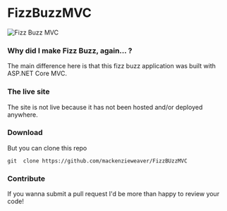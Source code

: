 # FizzBuzzMVC

![Fizz Buzz MVC](https://github.com/mackenzieweaver/FizzBuzzMVC/blob/main/FizzBuzzMVC/fizzbuzzmvc.png)

### Why did I make Fizz Buzz, again... ?

The main difference here is that this fizz buzz application was built with ASP.NET Core MVC.

### The live site

The site is not live because it has not been hosted and/or deployed anywhere.

### Download

But you can clone this repo 

`git  clone https://github.com/mackenzieweaver/FizzBUzzMVC`

### Contribute

If you wanna submit a pull request I'd be more than happy to review your code!
